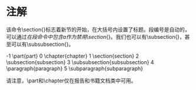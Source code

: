 # 注解
该命令\section{}标志着新节的开始，在大括号内设置了标题。段编号是自动的，可以通过*在段命令中包含a作为禁用\section*{}。我们也可以有\subsection{}，甚至可以有\subsubsection{}。

-1	\part{part}
0	\chapter{chapter}
1	\section{section}
2	\subsection{subsection}
3	\subsubsection{subsubsection}
4	\paragraph{paragraph}
5	\subparagraph{subparagraph}

请注意，\part和\chapter仅在报告和书籍文档类中可用。